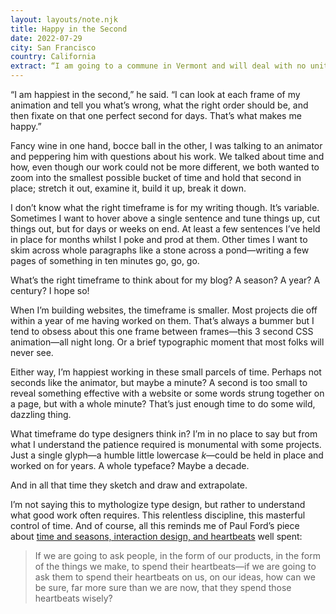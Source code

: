 ```yaml
---
layout: layouts/note.njk
title: Happy in the Second
date: 2022-07-29
city: San Francisco
country: California
extract: “I am going to a commune in Vermont and will deal with no unit of time shorter than a season!”
---
```


“I am happiest in the second,” he said. “I can look at each frame of my animation and tell you what’s wrong, what the right order should be, and then fixate on that one perfect second for days. That’s what makes me happy.”

Fancy wine in one hand, bocce ball in the other, I was talking to an animator and peppering him with questions about his work. We talked about time and how, even though our work could not be more different, we both wanted to zoom into the smallest possible bucket of time and hold that second in place; stretch it out, examine it, build it up, break it down.

I don’t know what the right timeframe is for my writing though. It’s variable. Sometimes I want to hover above a single sentence and tune things up, cut things out, but for days or weeks on end. At least a few sentences I’ve held in place for months whilst I poke and prod at them. Other times I want to skim across whole paragraphs like a stone across a pond—writing a few pages of something in ten minutes go, go, go.

What’s the right timeframe to think about for my blog? A season? A year? A century? I hope so!

When I’m building websites, the timeframe is smaller. Most projects die off within a year of me having worked on them. That’s always a bummer but I tend to obsess about this one frame between frames—this 3 second CSS animation—all night long. Or a brief typographic moment that most folks will never see.

Either way, I’m happiest working in these small parcels of time. Perhaps not seconds like the animator, but maybe a minute? A second is too small to reveal something effective with a website or some words strung together on a page, but with a whole minute? That’s just enough time to do some wild, dazzling thing.

What timeframe do type designers think in? I’m in no place to say but from what I understand the patience required is monumental with some projects. Just a single glyph—a humble little lowercase _k_—could be held in place and worked on for years. A whole typeface? Maybe a decade.

And in all that time they sketch and draw and extrapolate.

I’m not saying this to mythologize type design, but rather to understand what good work often requires. This relentless discipline, this masterful control of time. And of course, all this reminds me of Paul Ford’s piece about [time and seasons, interaction design, and heartbeats](https://contentsmagazine.com/articles/10-timeframes/) well spent:

> If we are going to ask people, in the form of our products, in the form of the things we make, to spend their heartbeats—if we are going to ask them to spend their heartbeats on us, on our ideas, how can we be sure, far more sure than we are now, that they spend those heartbeats wisely?
